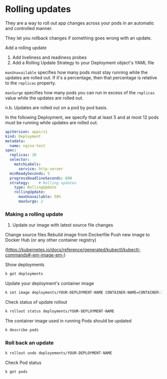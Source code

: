 # Rolling updates

They are a way to roll out app changes across your pods in an automatic and controlled manner.

They let you rollback changes if something goes wrong with an update.

Add a rolling update

1. Add liveliness and readiness probes
2. Add a Rolling Update Strategy to your Deployment object's YAML file

`maxUnavailable` specifies how many pods must stay running while the updates are rolled out. If it's a percentage, then that percentage is relative to the `replicas` property.

`maxSurge` specifies how many pods you can run in excess of the `replicas` value while the updates are rolled out.

n.b. Updates are rolled out on a pod by pod basis.

In the following Deployment, we specify that at least 5 and at most 12 pods must be running while updates are rolled out.

```yaml
apiVersion: apps/v1
kind: Deployment
metadata:
  name: nginx-test
spec:
  replicas: 10
  selector:
    matchLabels:
      service: http-server
  minReadySeconds: 5
  progressDeadlineSeconds: 600
  strategy:    # Rolling updates
    type: RollingUpdate
    rollingUpdate:
      maxUnavailable: 50%
      maxSurge: 2
```


### Making a rolling update

1. Update our image with latest source file changes

Change source files
Rebuild image from Dockerfile
Push new image to Docker Hub (or any other container registry)


(https://kubernetes.io/docs/reference/generated/kubectl/kubectl-commands#-em-image-em-)

Show deployments

```bash
k get deployments
```

Update your deployment's container image

```bash
k set image deployments/YOUR-DEPLOYMENT-NAME CONTAINER-NAME=CONTAINER-IMAGE-NAME
```

Check status of update rollout

```bash
k rollout status deployments/YOUR-DEPLOYMENT-NAME
```

The container image used in running Pods should be updated

```bash
k describe pods
```

### Roll back an update

```bash
k rollout undo deployements/YOUR-DEPLOYMENT-NAME
```

Check Pod status

```bash
k get pods
```